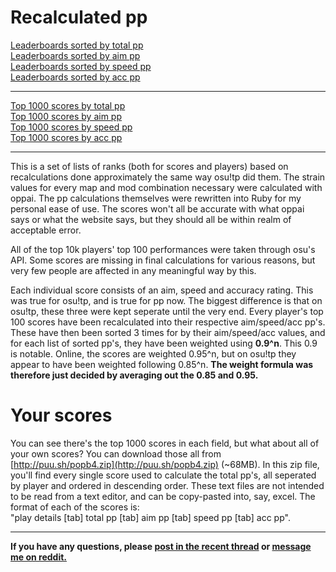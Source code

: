 

# Recalculated pp

[Leaderboards sorted by total pp](https://github.com/Antaruv/pp-recalc/blob/master/pp.markdown)  
[Leaderboards sorted by aim pp](https://github.com/Antaruv/pp-recalc/blob/master/aim.markdown)  
[Leaderboards sorted by speed pp](https://github.com/Antaruv/pp-recalc/blob/master/speed.markdown)  
[Leaderboards sorted by acc pp](https://github.com/Antaruv/pp-recalc/blob/master/acc.markdown)  

---

[Top 1000 scores by total pp](https://github.com/Antaruv/pp-recalc/blob/master/scorestotal.markdown)  
[Top 1000 scores by aim pp](https://github.com/Antaruv/pp-recalc/blob/master/scoresaim.markdown)  
[Top 1000 scores by speed pp](https://github.com/Antaruv/pp-recalc/blob/master/scoresspeed.markdown)  
[Top 1000 scores by acc pp](https://github.com/Antaruv/pp-recalc/blob/master/scoresacc.markdown)  

---

This is a set of lists of ranks (both for scores and players) based on recalculations done approximately the same way osu!tp did them. The strain values for every map and mod combination necessary were calculated with oppai. The pp calculations themselves were rewritten into Ruby for my personal ease of use. The scores won't all be accurate with what oppai says or what the website says, but they should all be within realm of acceptable error.

All of the top 10k players' top 100 performances were taken through osu's API. Some scores are missing in final calculations for various reasons, but very few people are affected in any meaningful way by this.

Each individual score consists of an aim, speed and accuracy rating. This was true for osu!tp, and is true for pp now. The biggest difference is that on osu!tp, these three were kept seperate until the very end. Every player's top 100 scores have been recalculated into their respective aim/speed/acc pp's. These have then been sorted 3 times for by their aim/speed/acc values, and for each list of sorted pp's, they have been weighted using **0.9^n**. This 0.9 is notable. Online, the scores are weighted 0.95^n, but on osu!tp they appear to have been weighted following 0.85^n. **The weight formula was therefore just decided by averaging out the 0.85 and 0.95.**

# Your scores

You can see there's the top 1000 scores in each field, but what about all of your own scores? You can download those all from [http://puu.sh/popb4.zip](http://puu.sh/popb4.zip) (~68MB). In this zip file, you'll find every single score used to calculate the total pp's, all seperated by player and ordered in descending order. These text files are not intended to be read from a text editor, and can be copy-pasted into, say, excel. The format of each of the scores is:  
"play details [tab] total pp [tab] aim pp [tab] speed pp [tab] acc pp".

---

**If you have any questions, please [post in the recent thread](https://www.reddit.com/r/osugame/comments/4nm4ct/top_10k_players_aim_speed_and_acc_pp_like_osutp/) or [message me on reddit.](https://www.reddit.com/message/compose/?to=Purper)**
